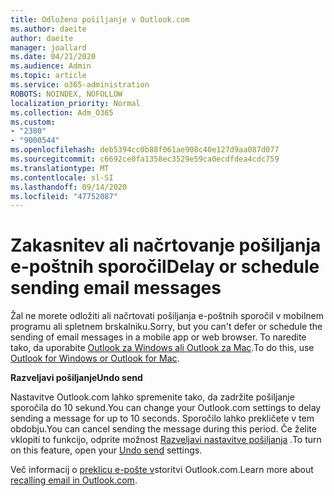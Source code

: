 ```yaml
---
title: Odloženo pošiljanje v Outlook.com
ms.author: daeite
author: daeite
manager: joallard
ms.date: 04/21/2020
ms.audience: Admin
ms.topic: article
ms.service: o365-administration
ROBOTS: NOINDEX, NOFOLLOW
localization_priority: Normal
ms.collection: Adm_O365
ms.custom:
- "2380"
- "9000544"
ms.openlocfilehash: deb5394cc0b88f061ae908c40e127d9aa087d077
ms.sourcegitcommit: c6692ce0fa1358ec3529e59ca0ecdfdea4cdc759
ms.translationtype: MT
ms.contentlocale: sl-SI
ms.lasthandoff: 09/14/2020
ms.locfileid: "47752087"
---
```

# <a name="delay-or-schedule-sending-email-messages"></a><span data-ttu-id="517e5-102">Zakasnitev ali načrtovanje pošiljanja e-poštnih sporočil</span><span class="sxs-lookup"><span data-stu-id="517e5-102">Delay or schedule sending email messages</span></span>

<span data-ttu-id="517e5-103">Žal ne morete odložiti ali načrtovati pošiljanja e-poštnih sporočil v mobilnem programu ali spletnem brskalniku.</span><span class="sxs-lookup"><span data-stu-id="517e5-103">Sorry, but you can't defer or schedule the sending of email messages in a mobile app or web browser.</span></span> <span data-ttu-id="517e5-104">To naredite tako, da uporabite [Outlook za Windows ali Outlook za Mac](https://products.office.com/outlook/email-and-calendar-software-microsoft-outlook).</span><span class="sxs-lookup"><span data-stu-id="517e5-104">To do this, use [Outlook for Windows or Outlook for Mac](https://products.office.com/outlook/email-and-calendar-software-microsoft-outlook).</span></span>

<span data-ttu-id="517e5-105">**Razveljavi pošiljanje**</span><span class="sxs-lookup"><span data-stu-id="517e5-105">**Undo send**</span></span>

<span data-ttu-id="517e5-106">Nastavitve Outlook.com lahko spremenite tako, da zadržite pošiljanje sporočila do 10 sekund.</span><span class="sxs-lookup"><span data-stu-id="517e5-106">You can change your Outlook.com settings to delay sending a message for up to 10 seconds.</span></span> <span data-ttu-id="517e5-107">Sporočilo lahko prekličete v tem obdobju.</span><span class="sxs-lookup"><span data-stu-id="517e5-107">You can cancel sending the message during this period.</span></span> <span data-ttu-id="517e5-108">Če želite vklopiti to funkcijo, odprite možnost [Razveljavi nastavitve pošiljanja](https://outlook.live.com/mail/options/mail/messageContent/undoSend) .</span><span class="sxs-lookup"><span data-stu-id="517e5-108">To turn on this feature, open your [Undo send](https://outlook.live.com/mail/options/mail/messageContent/undoSend) settings.</span></span>

<span data-ttu-id="517e5-109">Več informacij o [preklicu e-pošte v](https://support.office.com/article/c069ddde-5282-4085-8f4c-d7b133324f8a?wt.mc_id=Office_Outlook_com_Alchemy)storitvi Outlook.com.</span><span class="sxs-lookup"><span data-stu-id="517e5-109">Learn more about [recalling email in Outlook.com](https://support.office.com/article/c069ddde-5282-4085-8f4c-d7b133324f8a?wt.mc_id=Office_Outlook_com_Alchemy).</span></span>